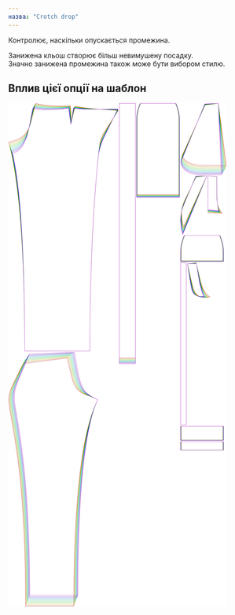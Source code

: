 ```yaml
---
назва: "Crotch drop"
---
```


Контролює, наскільки опускається промежина.

Занижена кльош створює більш невимушену посадку.  
Значно занижена промежина також може бути вибором стилю.

## Вплив цієї опції на шаблон

![На цьому зображенні показано вплив цієї опції шляхом накладання декількох варіантів, які мають різне значення для цієї опції](charlie_crotchdrop_sample.svg "Вплив цієї опції на шаблон")
